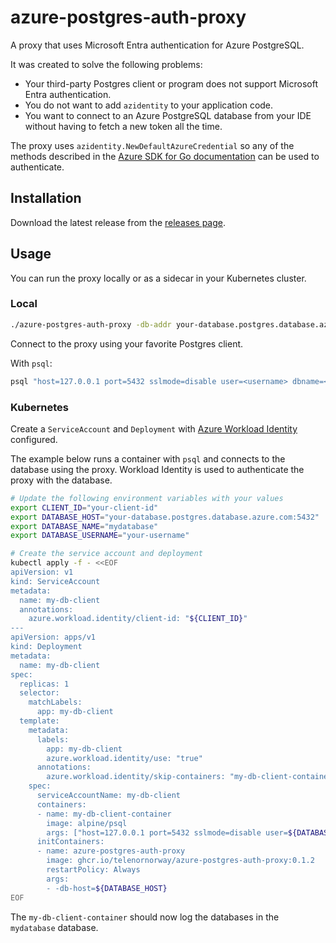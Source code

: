 # azure-postgres-auth-proxy

A proxy that uses Microsoft Entra authentication for Azure PostgreSQL.

It was created to solve the following problems:

- Your third-party Postgres client or program does not support Microsoft Entra authentication.
- You do not want to add `azidentity` to your application code.
- You want to connect to an Azure PostgreSQL database from your IDE without having to fetch a new token all the time.

The proxy uses `azidentity.NewDefaultAzureCredential` so any of the methods described
in the [Azure SDK for Go documentation](https://pkg.go.dev/github.com/Azure/azure-sdk-for-go/sdk/azidentity#readme-credential-types) can be used to authenticate.

## Installation

Download the latest release from the [releases page](https://github.com/TelenorNorway/azure-postgres-auth-proxy/releases).

## Usage

You can run the proxy locally or as a sidecar in your Kubernetes cluster.

### Local

```bash
./azure-postgres-auth-proxy -db-addr your-database.postgres.database.azure.com:5432
```

Connect to the proxy using your favorite Postgres client.

With `psql`:

```bash
psql "host=127.0.0.1 port=5432 sslmode=disable user=<username> dbname=<database>"
```

### Kubernetes

Create a `ServiceAccount` and `Deployment` with [Azure Workload Identity](https://azure.github.io/azure-workload-identity/docs/) configured.

The example below runs a container with `psql` and connects to the database using the proxy.
Workload Identity is used to authenticate the proxy with the database.

```bash
# Update the following environment variables with your values
export CLIENT_ID="your-client-id"
export DATABASE_HOST="your-database.postgres.database.azure.com:5432"
export DATABASE_NAME="mydatabase"
export DATABASE_USERNAME="your-username"

# Create the service account and deployment
kubectl apply -f - <<EOF
apiVersion: v1
kind: ServiceAccount
metadata:
  name: my-db-client
  annotations:
    azure.workload.identity/client-id: "${CLIENT_ID}"
---
apiVersion: apps/v1
kind: Deployment
metadata:
  name: my-db-client
spec:
  replicas: 1
  selector:
    matchLabels:
      app: my-db-client
  template:
    metadata:
      labels:
        app: my-db-client
        azure.workload.identity/use: "true"
      annotations:
        azure.workload.identity/skip-containers: "my-db-client-container"
    spec:
      serviceAccountName: my-db-client
      containers:
      - name: my-db-client-container
        image: alpine/psql
        args: ["host=127.0.0.1 port=5432 sslmode=disable user=${DATABASE_USERNAME} dbname=${DATABASE_NAME}", "-c", '\l']
      initContainers:
      - name: azure-postgres-auth-proxy
        image: ghcr.io/telenornorway/azure-postgres-auth-proxy:0.1.2
        restartPolicy: Always
        args:
        - -db-host=${DATABASE_HOST}
EOF
```

The `my-db-client-container` should now log the databases in the `mydatabase` database.
